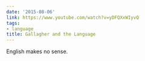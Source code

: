 ```yaml
---
date: '2015-08-06'
link: https://www.youtube.com/watch?v=yDFQXxWIyvQ
tags:
- language
title: Gallagher and the Language
---
```


English makes no sense.
